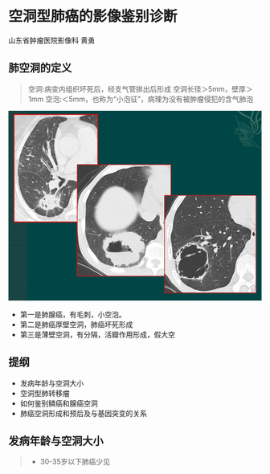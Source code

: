 # 空洞型肺癌的影像鉴别诊断
山东省肿瘤医院影像科 黄勇
## 肺空洞的定义
> 空洞:病变内组织坏死后，经支气管排出后形成
> 空洞长径＞5mm，壁厚＞1mm
> 空泡:＜5mm，也称为“小泡征”，病理为没有被肿瘤侵犯的含气肺泡


![](./_image/2017-03-31-23-03-53.jpg)
- 第一是肺腺癌，有毛刺，小空泡。
- 第二是肺癌厚壁空洞，肺癌坏死形成
- 第三是薄壁空洞，有分隔，活瓣作用形成，假大空

## 提纲
- 发病年龄与空洞大小
- 空洞型肺转移瘤
- 如何鉴别鳞癌和腺癌空洞
- 肺癌空洞形成和预后及与基因突变的关系

## 发病年龄与空洞大小
> - 30-35岁以下肺癌少见
> 


